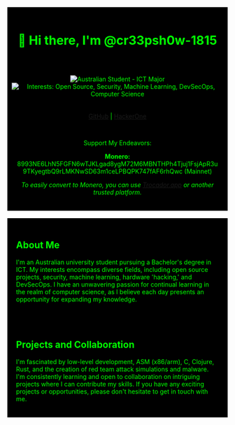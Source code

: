 <div style="background-color: black; color: lime; padding: 20px; text-align: center;">
  <h1>👾 Hi there, I'm @cr33psh0w-1815</h1>
</div>

<div style="background-color: black; color: lime; padding: 10px; text-align: center;">
  <p>
    <img src="https://img.shields.io/badge/Australian%20Student-ICT%20Major-blue" alt="Australian Student - ICT Major">
    <img src="https://img.shields.io/badge/Interests-Open%20Source%20|%20Security%20|%20Machine%20Learning%20|%20DevSecOps%20|%20Computer%20Science-green" alt="Interests: Open Source, Security, Machine Learning, DevSecOps, Computer Science">
  </p>
</div>

<div style="background-color: black; color: lime; padding: 10px; text-align: center;">
  <a href="https://github.com/cr33psh0w-1815">GitHub</a> |
  <a href="https://hackerone.com/cr33psh0w">HackerOne</a>
</div>

<div style="background-color: black; color: lime; padding: 20px; text-align: center;">
  <p>Support My Endeavors:</p>
  <p><b>Monero:</b> 8993NE6LhN5FGFN6wTJKLgad8ygM72M6MBNTHPh4Tjuj1FsjApR3u9TKyegtbQ9rLMKNwSD63m1ceLPBQPK747fAF6rhQwc (Mainnet)</p>
  <p><i>To easily convert to Monero, you can use <a href="https://trocador.app">Trocador.app</a> or another trusted platform.</i></p>
</div>

<br>

<div style="background-color: black; color: lime; padding: 20px;">
  <h2>About Me</h2>

  <p>I'm an Australian university student pursuing a Bachelor's degree in ICT. My interests encompass diverse fields, including open source projects, security, machine learning, hardware 'hacking,' and DevSecOps. I have an unwavering passion for continual learning in the realm of computer science, as I believe each day presents an opportunity for expanding my knowledge.</p>
</div>

<div style="background-color: black; color: lime; padding: 20px;">
  <h2>Projects and Collaboration</h2>

  <p>I'm fascinated by low-level development, ASM (x86/arm), C, Clojure, Rust, and the creation of red team attack simulations and malware. I'm consistently learning and open to collaboration on intriguing projects where I can contribute my skills. If you have any exciting projects or opportunities, please don't hesitate to get in touch with me.</p>
</div>

